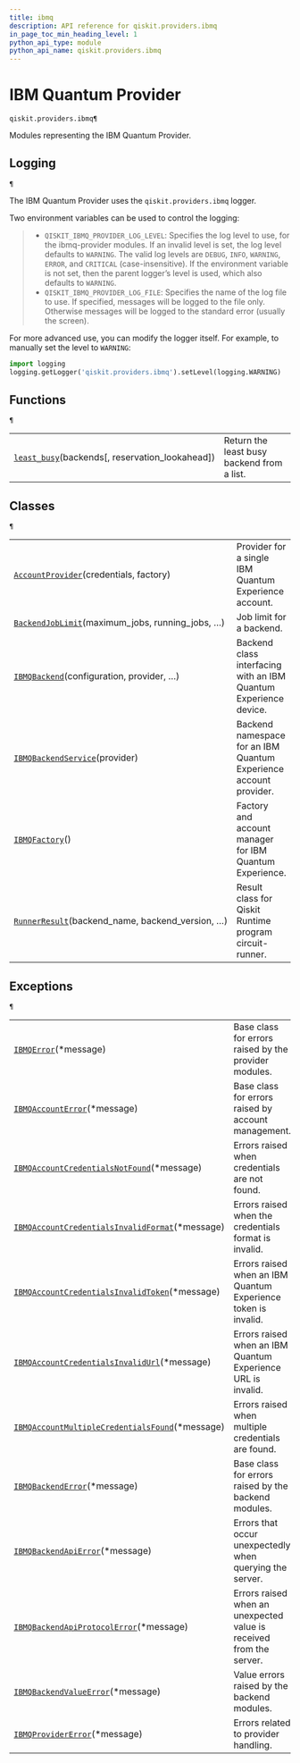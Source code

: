 ```yaml
---
title: ibmq
description: API reference for qiskit.providers.ibmq
in_page_toc_min_heading_level: 1
python_api_type: module
python_api_name: qiskit.providers.ibmq
---
```


<span id="module-qiskit.providers.ibmq" />

<span id="qiskit-providers-ibmq" />

# IBM Quantum Provider

<span id="module-qiskit.providers.ibmq" />

`qiskit.providers.ibmq¶`

Modules representing the IBM Quantum Provider.

## Logging

<span id="module-qiskit.providers.ibmq" />

`¶`

The IBM Quantum Provider uses the `qiskit.providers.ibmq` logger.

Two environment variables can be used to control the logging:

> *   `QISKIT_IBMQ_PROVIDER_LOG_LEVEL`: Specifies the log level to use, for the ibmq-provider modules. If an invalid level is set, the log level defaults to `WARNING`. The valid log levels are `DEBUG`, `INFO`, `WARNING`, `ERROR`, and `CRITICAL` (case-insensitive). If the environment variable is not set, then the parent logger’s level is used, which also defaults to `WARNING`.
> *   `QISKIT_IBMQ_PROVIDER_LOG_FILE`: Specifies the name of the log file to use. If specified, messages will be logged to the file only. Otherwise messages will be logged to the standard error (usually the screen).

For more advanced use, you can modify the logger itself. For example, to manually set the level to `WARNING`:

```python
import logging
logging.getLogger('qiskit.providers.ibmq').setLevel(logging.WARNING)
```

## Functions

<span id="module-qiskit.providers.ibmq" />

`¶`

|                                                                                                                                                           |                                            |
| --------------------------------------------------------------------------------------------------------------------------------------------------------- | ------------------------------------------ |
| [`least_busy`](qiskit.providers.ibmq.least_busy#qiskit.providers.ibmq.least_busy "qiskit.providers.ibmq.least_busy")(backends\[, reservation\_lookahead]) | Return the least busy backend from a list. |

## Classes

<span id="module-qiskit.providers.ibmq" />

`¶`

|                                                                                                                                                                           |                                                                   |
| ------------------------------------------------------------------------------------------------------------------------------------------------------------------------- | ----------------------------------------------------------------- |
| [`AccountProvider`](qiskit.providers.ibmq.AccountProvider#qiskit.providers.ibmq.AccountProvider "qiskit.providers.ibmq.AccountProvider")(credentials, factory)            | Provider for a single IBM Quantum Experience account.             |
| [`BackendJobLimit`](qiskit.providers.ibmq.BackendJobLimit#qiskit.providers.ibmq.BackendJobLimit "qiskit.providers.ibmq.BackendJobLimit")(maximum\_jobs, running\_jobs, …) | Job limit for a backend.                                          |
| [`IBMQBackend`](qiskit.providers.ibmq.IBMQBackend#qiskit.providers.ibmq.IBMQBackend "qiskit.providers.ibmq.IBMQBackend")(configuration, provider, …)                      | Backend class interfacing with an IBM Quantum Experience device.  |
| [`IBMQBackendService`](qiskit.providers.ibmq.IBMQBackendService#qiskit.providers.ibmq.IBMQBackendService "qiskit.providers.ibmq.IBMQBackendService")(provider)            | Backend namespace for an IBM Quantum Experience account provider. |
| [`IBMQFactory`](qiskit.providers.ibmq.IBMQFactory#qiskit.providers.ibmq.IBMQFactory "qiskit.providers.ibmq.IBMQFactory")()                                                | Factory and account manager for IBM Quantum Experience.           |
| [`RunnerResult`](qiskit.providers.ibmq.RunnerResult#qiskit.providers.ibmq.RunnerResult "qiskit.providers.ibmq.RunnerResult")(backend\_name, backend\_version, …)          | Result class for Qiskit Runtime program circuit-runner.           |

## Exceptions

<span id="module-qiskit.providers.ibmq" />

`¶`

|                                                                                                                                                                                                                                     |                                                                     |
| ----------------------------------------------------------------------------------------------------------------------------------------------------------------------------------------------------------------------------------- | ------------------------------------------------------------------- |
| [`IBMQError`](qiskit.providers.ibmq.IBMQError#qiskit.providers.ibmq.IBMQError "qiskit.providers.ibmq.IBMQError")(\*message)                                                                                                         | Base class for errors raised by the provider modules.               |
| [`IBMQAccountError`](qiskit.providers.ibmq.IBMQAccountError#qiskit.providers.ibmq.IBMQAccountError "qiskit.providers.ibmq.IBMQAccountError")(\*message)                                                                             | Base class for errors raised by account management.                 |
| [`IBMQAccountCredentialsNotFound`](qiskit.providers.ibmq.IBMQAccountCredentialsNotFound#qiskit.providers.ibmq.IBMQAccountCredentialsNotFound "qiskit.providers.ibmq.IBMQAccountCredentialsNotFound")(\*message)                     | Errors raised when credentials are not found.                       |
| [`IBMQAccountCredentialsInvalidFormat`](qiskit.providers.ibmq.IBMQAccountCredentialsInvalidFormat#qiskit.providers.ibmq.IBMQAccountCredentialsInvalidFormat "qiskit.providers.ibmq.IBMQAccountCredentialsInvalidFormat")(\*message) | Errors raised when the credentials format is invalid.               |
| [`IBMQAccountCredentialsInvalidToken`](qiskit.providers.ibmq.IBMQAccountCredentialsInvalidToken#qiskit.providers.ibmq.IBMQAccountCredentialsInvalidToken "qiskit.providers.ibmq.IBMQAccountCredentialsInvalidToken")(\*message)     | Errors raised when an IBM Quantum Experience token is invalid.      |
| [`IBMQAccountCredentialsInvalidUrl`](qiskit.providers.ibmq.IBMQAccountCredentialsInvalidUrl#qiskit.providers.ibmq.IBMQAccountCredentialsInvalidUrl "qiskit.providers.ibmq.IBMQAccountCredentialsInvalidUrl")(\*message)             | Errors raised when an IBM Quantum Experience URL is invalid.        |
| [`IBMQAccountMultipleCredentialsFound`](qiskit.providers.ibmq.IBMQAccountMultipleCredentialsFound#qiskit.providers.ibmq.IBMQAccountMultipleCredentialsFound "qiskit.providers.ibmq.IBMQAccountMultipleCredentialsFound")(\*message) | Errors raised when multiple credentials are found.                  |
| [`IBMQBackendError`](qiskit.providers.ibmq.IBMQBackendError#qiskit.providers.ibmq.IBMQBackendError "qiskit.providers.ibmq.IBMQBackendError")(\*message)                                                                             | Base class for errors raised by the backend modules.                |
| [`IBMQBackendApiError`](qiskit.providers.ibmq.IBMQBackendApiError#qiskit.providers.ibmq.IBMQBackendApiError "qiskit.providers.ibmq.IBMQBackendApiError")(\*message)                                                                 | Errors that occur unexpectedly when querying the server.            |
| [`IBMQBackendApiProtocolError`](qiskit.providers.ibmq.IBMQBackendApiProtocolError#qiskit.providers.ibmq.IBMQBackendApiProtocolError "qiskit.providers.ibmq.IBMQBackendApiProtocolError")(\*message)                                 | Errors raised when an unexpected value is received from the server. |
| [`IBMQBackendValueError`](qiskit.providers.ibmq.IBMQBackendValueError#qiskit.providers.ibmq.IBMQBackendValueError "qiskit.providers.ibmq.IBMQBackendValueError")(\*message)                                                         | Value errors raised by the backend modules.                         |
| [`IBMQProviderError`](qiskit.providers.ibmq.IBMQProviderError#qiskit.providers.ibmq.IBMQProviderError "qiskit.providers.ibmq.IBMQProviderError")(\*message)                                                                         | Errors related to provider handling.                                |

